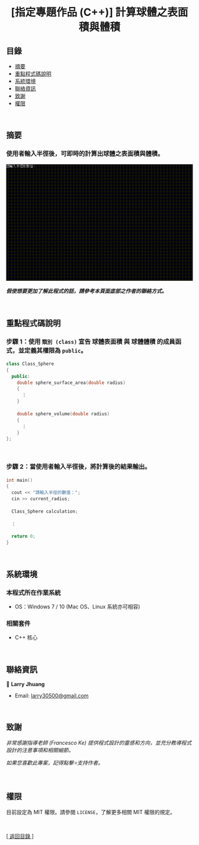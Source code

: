 <h1 align="center">
  <br>
  [指定專題作品 (C++)] 計算球體之表面積與體積
</h1>


## 目錄
* [摘要](#摘要)
* [重點程式碼說明](#重點說明)
* [系統環境](#系統環境)
* [聯絡資訊](#聯絡資訊)
* [致謝](#致謝)
* [權限](#權限)

&nbsp;

## 摘要
### 使用者輸入半徑後，可即時的計算出球體之表面積與體積。


![calculation](images/calculation.gif)

<strong><em>假使想要更加了解此程式的話，請參考本頁面底部之作者的聯絡方式。</em></strong>

&nbsp;

## 重點程式碼說明
### 步驟 1：使用 ```類別 (class)``` 宣告 球體表面積 與 球體體積 的成員函式，並定義其權限為 ```public```。
```cpp
class Class_Sphere
{
  public:
    double sphere_surface_area(double radius)
    {
      ⋮
    }

    double sphere_volume(double radius)
    {
      ⋮
    }
};

```

&nbsp;

### 步驟 2：當使用者輸入半徑後，將計算後的結果輸出。
```cpp
int main()
{
  cout << "請輸入半徑的數值：";
  cin >> current_radius;

  Class_Sphere calculation;

  ⋮

  return 0;
}
```

&nbsp;

## 系統環境
### 本程式所在作業系統
* OS：Windows 7 / 10 (Mac OS、Linux 系統亦可相容)


### 相關套件
* C++ 核心

&nbsp;

## 聯絡資訊
👤 **Larry Jhuang**
  * Email: larry30500@gmail.com

&nbsp;
 
## 致謝
*非常感謝指導老師 (Francesco Ke) 提供程式設計的靈感和方向，並充分教導程式設計的注意事項和相關細節。*

*如果您喜歡此專案，記得點擊⭐️支持作者。*

&nbsp;

## 權限
目前設定為 MIT 權限。請參閱 `LICENSE`，了解更多相關 MIT 權限的規定。

&nbsp;

[[ 返回目錄 ]](#目錄)


